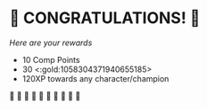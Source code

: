 # :sparkler: CONGRATULATIONS! :sparkler: 
*Here are your rewards*

- 10 Comp Points
- 30 <:gold:1058304371940655185>
- 120XP towards any character/champion

:sparkler: :sparkler: :sparkler: :sparkler: :sparkler: :sparkler: :sparkler: :sparkler: :sparkler: :sparkler: 
